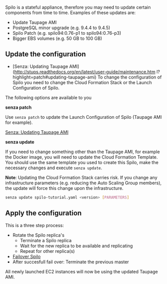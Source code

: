 Spilo is a stateful appliance, therefore you may need to update certain components from time to time.
Examples of these updates are:

* Update Taupage AMI
* PostgreSQL minor upgrade (e.g. 9.4.4 to 9.4.5)
* Spilo Patch (e.g. spilo94:0.76-p1 to spilo94:0.76-p3)
* Bigger EBS volumes (e.g. 50 GB to 100 GB)

## Update the configuration
* [Senza: Updating Taupage AMI](http://stups.readthedocs.org/en/latest/user-guide/maintenance.htm    l?highlight=patch#updating-taupage-ami)
To change the configuration of Spilo you need to change the Cloud Formation Stack or the Launch Configuration of Spilo.

The following options are available to you

**senza patch**

Use `senza patch` to update the Launch Configuration of Spilo (Taupage AMI for example).

[Senza: Updating Taupage AMI](http://stups.readthedocs.org/en/latest/user-guide/maintenance.html?highlight=patch#updating-taupage-ami)

**senza update**

If you need to change something other than the Taupage AMI, for example the Docker image, you will need
to update the Cloud Formation Template. You should use the same template you used to create this Spilo,
make the necessary changes and execute `senza update`.

**Note**: Updating the Cloud Formation Stack carries risk. If you change any infrastructure parameters (e.g.
reducing the Auto Scaling Group members), the update will force this change upon the infrastructure.

```bash
senza update spilo-tutorial.yaml <version> [PARAMETERS]
```


## Apply the configuration
This is a three step process:

* Rotate the Spilo replica's
    * Terminate a Spilo replica
    * Wait for the new replica to be available and replicating
    * Repeat for other replica(s)
* [Failover Spilo](/admin-guide/failover)
* After succesfull fail over: Terminate the previous master

All newly launched EC2 instances will now be using the updated Taupage AMI.
